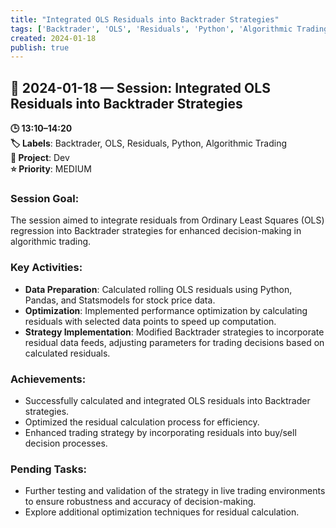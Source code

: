 ```yaml
---
title: "Integrated OLS Residuals into Backtrader Strategies"
tags: ['Backtrader', 'OLS', 'Residuals', 'Python', 'Algorithmic Trading']
created: 2024-01-18
publish: true
---
```


## 📅 2024-01-18 — Session: Integrated OLS Residuals into Backtrader Strategies

**🕒 13:10–14:20**  
**🏷️ Labels**: Backtrader, OLS, Residuals, Python, Algorithmic Trading  
**📂 Project**: Dev  
**⭐ Priority**: MEDIUM  


### Session Goal:
The session aimed to integrate residuals from Ordinary Least Squares (OLS) regression into Backtrader strategies for enhanced decision-making in algorithmic trading.

### Key Activities:
- **Data Preparation**: Calculated rolling OLS residuals using Python, Pandas, and Statsmodels for stock price data.
- **Optimization**: Implemented performance optimization by calculating residuals with selected data points to speed up computation.
- **Strategy Implementation**: Modified Backtrader strategies to incorporate residual data feeds, adjusting parameters for trading decisions based on calculated residuals.

### Achievements:
- Successfully calculated and integrated OLS residuals into Backtrader strategies.
- Optimized the residual calculation process for efficiency.
- Enhanced trading strategy by incorporating residuals into buy/sell decision processes.

### Pending Tasks:
- Further testing and validation of the strategy in live trading environments to ensure robustness and accuracy of decision-making.
- Explore additional optimization techniques for residual calculation.
